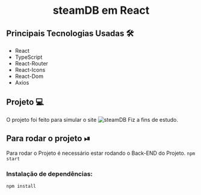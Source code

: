 <h1 align="center">steamDB em React</h1>

## Principais Tecnologias Usadas 🛠
<ul>
    <li>React</li>
    <li>TypeScript</li>
    <li>React-Router</li>
    <li>React-Icons</li>
    <li>React-Dom</li>
    <li>Axios</li>
</ul>

## Projeto 💻
O projeto foi feito para simular o site ![steamDB](https://steamdb.info/) Fiz a fins de estudo. 

## Para rodar o projeto ⏯
Para rodar o Projeto é necessário estar rodando o Back-END do Projeto.
```npm start```

### Instalação de dependências:
```npm install```
